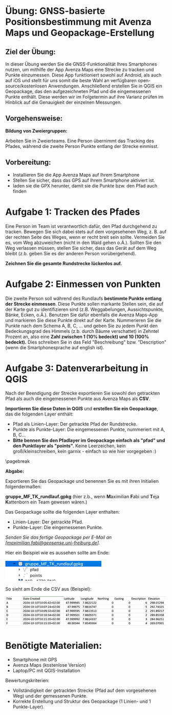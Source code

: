 # Übung: GNSS-basierte Positionsbestimmung mit Avenza Maps und Geopackage-Erstellung

## Ziel der Übung:
In dieser Übung werden Sie die GNSS-Funktionalität Ihres Smartphones nutzen, um mithilfe der App Avenza Maps eine Strecke zu tracken und Punkte einzumessen. Diese App funktioniert sowohl auf Android, als auch auf iOS und stellt für uns somit die beste Wahl an verfügbaren open-source/kostenlosen Anwendungen. Anschließend erstellen Sie in QGIS ein Geopackage, das den aufgezeichneten Pfad und die eingemessenen Punkte enthält. Diese werden wir im Folgetermin auf ihre Varianz prüfen im Hinblick auf die Genauigkeit der einzelnen Messungen.

## Vorgehensweise:
**Bildung von Zweiergruppen:**

Arbeiten Sie in Zweierteams. Eine Person übernimmt das Tracking des Pfades, während die zweite Person Punkte entlang der Strecke einmisst.

## Vorbereitung:

- Installieren Sie die App Avenza Maps auf Ihrem Smartphone
- Stellen Sie sicher, dass das GPS auf Ihrem Smartphone aktiviert ist.
- laden sie die GPX herunter, damit sie die Punkte bzw. den Pfad auch finden

# Aufgabe 1: Tracken des Pfades

Eine Person im Team ist verantwortlich dafür, den Pfad durchgehend zu tracken. Bewegen Sie sich dabei stets auf dem vorgesehenen Weg, z. B. auf der rechten Seite des Weges, wenn er recht breit sein sollte.
Vermeiden Sie es, vom Weg abzuweichen (nicht in den Wald gehen o.Ä.). Sollten Sie den Weg verlassen müssen, stellen Sie sicher, dass das Gerät auf dem Weg bleibt (z.b. geben Sie es der anderen Person vorübergehend).

**Zeichnen Sie die gesamte Rundstrecke lückenlos auf.**

# Aufgabe 2: Einmessen von Punkten

Die zweite Person soll während des Rundlaufs **bestimmte Punkte entlang der Strecke einmessen**. Diese Punkte sollen markante Stellen sein, die auf der Karte gut zu identifizieren sind (z.B. Weggabelungen, Aussichtspunkte, Bänke, Ecken, o.Ä.).
Benutzen Sie dafür ebenfalls die Avenza Maps-App und markieren Sie diese Punkte direkt auf der Karte. Nummerieren Sie die Punkte nach dem Schema A, B, C, ... und geben Sie zu jedem Punkt den Bedeckungsgrad des Himmels (z.b. durch Bäume verschattet) in Zehntel Prozent an, also eine **Zahl zwischen 1 (10% bedeckt) und 10 (100% bedeckt).** Dies schreiben Sie in das Feld "Beschreibung" bzw. "Description" (wenn die Smartphonesprache auf english ist).

# Aufgabe 3: Datenverarbeitung in QGIS

Nach der Beendigung der Strecke exportieren Sie sowohl den getrackten Pfad als auch die eingemessenen Punkte aus Avenza Maps als **CSV**.

**Importieren Sie diese Daten in QGIS** und **erstellen Sie ein Geopackage**, das die folgenden Layer enthält:

- Pfad als Linien-Layer: Der getrackte Pfad der Rundstrecke.
- Punkte als Punkte-Layer: Die eingemessenen Punkte, nummeriert mit A, B, C...
- **Bitte bennen Sie den Pfadlayer im Geopackage einfach als "pfad" und den Punktlayer als "points".** Keine Leerzeichen, kein groß/kleinschreiben, kein garnix - einfach so wie hier vorgegeben :)

\pagebreak

**Abgabe:**

Exportieren Sie das Geopackage und benennen Sie es mit ihren Initialien folgendermaßen: 

**gruppe_MF_TK_rundlauf.gpkg** (hier z.b., wenn **M**aximilian **F**abi und **T**eja **K**attenborn ein Team gewesen wären.)

Das Geopackage sollte die folgenden Layer enthalten:

- Linien-Layer: Der getrackte Pfad.
- Punkte-Layer: Die eingemessenen Punkte.

_Senden Sie das fertige Geopackage per E-Mail an [maximilian.fabi@geosense.uni-freiburg.de]._

Hier ein Beispiel wie es aussehen sollte am Ende:

![Save Geopackage](03_gnss/exercises/data/saveas.png "Save geopackage")

So sieht am Ende die CSV aus (Beispiel):

![Example how the CSV looks like at the end. The name of the point (e.g. A) and the number for the sky visibility in the "description" field (e.g. 6 in the point of A).](03_gnss/exercises/data/example-csv.png "Example of the CSV")

# Benötigte Materialien:

- Smartphone mit GPS
- Avenza Maps (kostenlose Version)
- Laptop/PC mit QGIS-Installation

Bewertungskriterien:

- Vollständigkeit der getrackten Strecke (Pfad auf dem vorgesehenen Weg) und der gemessenen Punkte.
- Korrekte Erstellung und Struktur des Geopackage (1 Linien- und 1 Punkte-Layer).